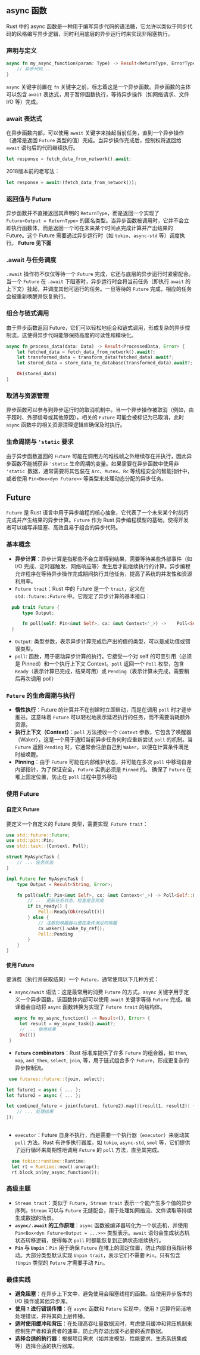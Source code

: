 
## async 函数

Rust 中的 async 函数是一种用于编写异步代码的语法糖，它允许以类似于同步代码的风格编写异步逻辑，同时利用底层的异步运行时来实现非阻塞执行。

### 声明与定义

```Rust
async fn my_async_function(param: Type) -> Result<ReturnType, ErrorType> {
    // 异步代码...
}
```
`async` 关键字前置在 `fn` 关键字之前，标志着这是一个异步函数。异步函数的主体可以包含 `await` 表达式，用于暂停函数执行，等待异步操作（如网络请求、文件 I/O 等）完成。

### await 表达式

在异步函数内部，可以使用 `await` 关键字来挂起当前任务，直到一个异步操作（通常是返回 `Future` 类型的值）完成。当异步操作完成后，控制权将返回给 `await` 语句后的代码继续执行。
```Rust
let response = fetch_data_from_network().await;
```
2018版本前的老写法：
```Rust
let response = await!(fetch_data_from_network());
```

### 返回值与 Future

异步函数并不直接返回其声明的 `ReturnType`，而是返回一个实现了 `Future<Output = ReturnType>` 的匿名类型。当异步函数被调用时，它并不会立即执行函数体，而是返回一个可在未来某个时间点完成计算并产出结果的 Future。这个 Future 需要通过异步运行时（如 `tokio`、`async-std` 等）调度执行。
**Future 见下面**


### .await 与任务调度

`.await` 操作符不仅仅等待一个 `Future` 完成，它还与底层的异步运行时紧密配合。当一个 `Future` 在 `.await` 下阻塞时，异步运行时会将当前任务（即执行 `await` 的上下文）挂起，并调度其他可运行的任务。一旦等待的 `Future` 完成，相应的任务会被重新唤醒并恢复执行。

### 组合与链式调用

由于异步函数返回 Future，它们可以轻松地组合和链式调用，形成复杂的异步控制流。这使得异步代码能够保持高度的可读性和模块化。

```Rust
async fn process_data(data: Data) -> Result<ProcessedData, Error> {
    let fetched_data = fetch_data_from_network().await?;
    let transformed_data = transform_data(fetched_data).await?;
    let stored_data = store_data_to_database(transformed_data).await?;

    Ok(stored_data)
}
```

### 取消与资源管理

异步函数可以参与到异步运行时的取消机制中。当一个异步操作被取消（例如，由于超时、外部信号或其他原因），相关的 `Future` 可能会被标记为已取消，此时 `async` 函数中的相关资源清理逻辑应确保及时执行。

### 生命周期与 `'static` 要求

由于异步函数返回的 `Future` 可能在调用方的堆栈帧之外继续存在并执行，因此异步函数不能捕获非 `'static` 生命周期的变量。如果需要在异步函数中使用非 `'static `数据，通常需要将其包装在 `Arc`、`Mutex`、`Rc` 等线程安全的智能指针中，或者使用 `Pin<Box<dyn Future>>` 等类型来处理动态分配的异步任务。


## Future

`Future` 是 Rust 语言中用于异步编程的核心抽象，它代表了一个未来某个时刻将完成并产生结果的异步计算。`Future` 作为 Rust 异步编程模型的基础，使得开发者可以编写非阻塞、高效且易于组合的异步代码。


### 基本概念

- **异步计算**：异步计算是指那些不会立即得到结果，需要等待某些外部事件（如 I/O 完成、定时器触发、网络响应等）发生后才能继续执行的计算。异步编程允许程序在等待异步操作完成期间执行其他任务，提高了系统的并发性和资源利用率。
- `Future trait`：Rust 中的 Future 是一个 `trait`，定义在 `std::future::Future` 中。它规定了异步计算的基本接口：
 ```Rust
   pub trait Future {
       type Output;

       fn poll(self: Pin<&mut Self>, cx: &mut Context<'_>) ->    Poll<Self::Output>;
   }
 ```
  - `Output`: 类型参数，表示异步计算完成后产出的值的类型，可以是成功值或错误类型。
  - `poll`: 函数，用于驱动异步计算的执行。它接受一个对 self 的可变引用（必须是 Pinned）和一个执行上下文 Context。`poll` 返回一个 `Poll` 枚举，包含 `Ready`（表示计算已完成，结果可用）或 `Pending`（表示计算未完成，需要稍后再次调用 poll）

### `Future` 的生命周期与执行

- **惰性执行**：Future 的计算并不在创建时立即启动，而是在调用 `poll` 时才逐步推进。这意味着 `Future` 可以轻松地表示延迟执行的任务，而不需要消耗额外资源。
- **执行上下文（Context）**：`poll` 方法接收一个 `Context` 参数，它包含了唤醒器（Waker），这是一个用于通知当前异步任务何时应重新尝试 `poll` 的机制。当 `Future` 返回 `Pending` 时，它通常会注册自己到 `Waker`，以便在计算条件满足时被唤醒。
- **Pinning**：由于 `Future` 可能在内部维护状态，并可能在多次 `poll` 中移动自身内部指针，为了保证安全，`Future` 实例必须是 `Pinned` 的。 确保了 `Future` 在堆上固定位置，防止在 `poll` 过程中意外移动


### 使用 Future

#### 自定义 Future

要定义一个自定义的 Future 类型，需要实现` Future trait`：
```Rust
use std::future::Future;
use std::pin::Pin;
use std::task::{Context, Poll};

struct MyAsyncTask {
    // ... 任务状态
}

impl Future for MyAsyncTask {
    type Output = Result<String, Error>;

    fn poll(self: Pin<&mut Self>, cx: &mut Context<'_>) -> Poll<Self::Output> {
        // ... 更新任务状态，检查是否完成
        if is_ready() {
            Poll::Ready(Ok(result()))
        } else {
            // 注册到唤醒器以便在条件满足时唤醒
            cx.waker().wake_by_ref();
            Poll::Pending
        }
    }
}
```

#### 使用 Future

要消费（执行并获取结果）一个 `Future`，通常使用以下几种方式：

- `async/await` 语法：这是最常用的消费 `Future` 的方式。`async` 关键字用于定义一个异步函数，该函数体内部可以使用 `await` 关键字等待 `Future` 完成。编译器会自动将 `async` 函数转换为实现了 `Future trait` 的结构体。
 ```Rust
    async fn my_async_function() -> Result<(), Error> {
      let result = my_async_task().await?;
      // ... 使用结果
      Ok(())
  }
 ```
 
 - **`Future` combinators**：Rust 标准库提供了许多 `Future` 的组合器，如 `then`, `map`, `and_then`, `select`, `join`, 等，用于链式组合多个 `Future`，形成更复杂的异步控制流。
  ```Rust
   use futures::future::{join, select};

  let future1 = async { ... };
  let future2 = async { ... };

  let combined_future = join(future1, future2).map(|(result1, result2)| {
      // ... 处理结果
  });
	  
  ```

- `executor`：Future 自身不执行，而是需要一个执行器（`executor`）来驱动其 `poll` 方法。Rust 有许多执行器库，如 `tokio`, `async-std`, `smol` 等，它们提供了运行循环来周期性地调用 `Future` 的 `poll` 方法，直至其完成。
 ```Rust
   use tokio::runtime::Runtime;
   let rt = Runtime::new().unwrap();
   rt.block_on(my_async_function());
 ```

### 高级主题

- `Stream trait`：类似于 `Future`，`Stream trait` 表示一个能产生多个值的异步序列。`Stream` 可以与 `Future` 无缝配合，用于处理如网络流、文件读取等持续生成数据的场景。
- **`async/.await` 的工作原理**：`async` 函数被编译器转化为一个状态机，并使用 `Pin<Box<dyn Future<Output = ...>>>` 类型表示。`await` 语句会生成状态机状态转移逻辑，使得每次 `poll` 时都能恢复到正确状态继续执行。
- **`Pin` 与 `Unpin`**：`Pin` 用于确保 `Future` 在堆上的固定位置，防止内部自我指针移动。大部分类型默认实现 `Unpin trait`，表示它们不需要 `Pin`。只有包含 `!Unpin` 类型的 `Future` 才需要手动 `Pin`。

### 最佳实践

- **避免阻塞**：在异步上下文中，避免使用会阻塞线程的函数。应使用异步版本的 I/O 操作或其他异步库。
- **使用 `?` 进行错误传播**：在 `async` 函数和 `Future` 实现中，使用 `?` 运算符简洁地处理错误，并将其向上层传播。
- **适时使用缓冲和背压**：在处理高吞吐量数据流时，考虑使用缓冲和背压机制来控制生产者和消费者的速率，防止内存溢出或不必要的丢弃数据。
- **选择合适的执行器**：根据项目需求（如并发模型、性能要求、生态系统集成等）选择合适的执行器库。